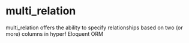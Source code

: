 # multi_relation
multi_relation offers the ability to specify relationships based on two (or more) columns in hyperf Eloquent ORM
